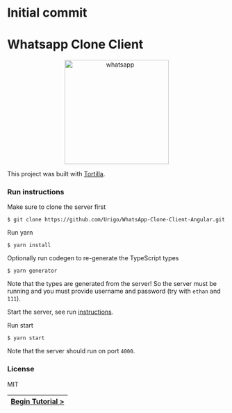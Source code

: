 # Initial commit

[//]: # (head-end)


# Whatsapp Clone Client

[//]: # (head-end)


<a href="https://medium.com/p/5479d83baaa4"><p align="center"><img src="https://cdn-images-1.medium.com/max/800/1*dQC4oPXsN1Eo_YkJZqDRJw.gif" alt="whatsapp" width="240"></p></a>

This project was built with [Tortilla](https://tortilla.academy).

### Run instructions

Make sure to clone the server first

    $ git clone https://github.com/Urigo/WhatsApp-Clone-Client-Angular.git

Run yarn

    $ yarn install

Optionally run codegen to re-generate the TypeScript types

    $ yarn generator

Note that the types are generated from the server! So the server must be running and you must provide username and password (try with `ethan` and `111`).

Start the server, see run [instructions](https://github.com/Urigo/WhatsApp-Clone-server).

Run start

    $ yarn start

Note that the server should run on port `4000`.

### License

MIT


[//]: # (foot-start)

[{]: <helper> (navStep)

| [Begin Tutorial >](.tortilla/manuals/views/step1.md) |
|----------------------:|

[}]: #
